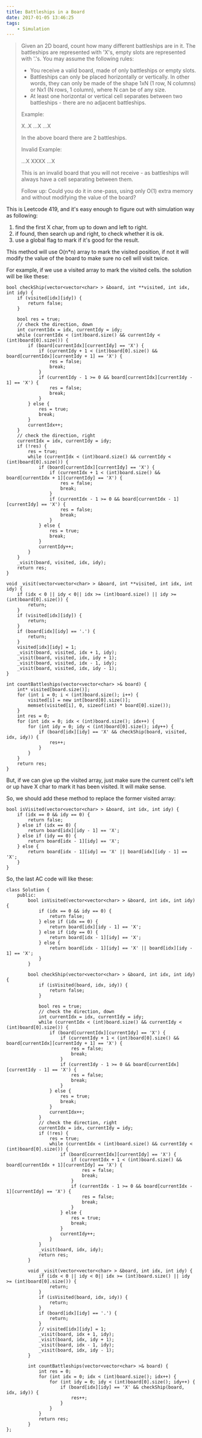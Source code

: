 ```yaml
---
title: Battleships in a Board
date: 2017-01-05 13:46:25
tags:
    - Simulation
---
```


> Given an 2D board, count how many different battleships are in it. The battleships are represented with 'X's, empty slots are represented with '.'s. You may assume the following rules:
>
>  + You receive a valid board, made of only battleships or empty slots.
>  + Battleships can only be placed horizontally or vertically. In other words, they can only be made of the shape 1xN (1 row, N columns) or Nx1 (N rows, 1 column), where N can be of any size.
>  + At least one horizontal or vertical cell separates between two battleships - there are no adjacent battleships.
>
> Example:
>
> X..X
> ...X
> ...X
>
> In the above board there are 2 battleships.
>
> Invalid Example:
>
> ...X
> XXXX
> ...X
>
> This is an invalid board that you will not receive - as battleships will always have a cell separating between them.
>
> Follow up:
> Could you do it in one-pass, using only O(1) extra memory and without modifying the value of the board?

<!-- more -->

This is Leetcode 419, and it's easy enough to figure out with simulation way as following:

1. find the first X char, from up to down and left to right.
2. if found, then search up and right, to check whether it is ok.
3. use a global flag to mark if it's good for the result.

This method will use O(n*n) array to mark the visited position, if not it will modify the value of the board to make sure no cell will visit twice.

For example, if we use a visited array to mark the visited cells. the solution will be like these:

```
bool checkShip(vector<vector<char> > &board, int **visited, int idx, int idy) {
    if (visited[idx][idy]) {
        return false;
    }

    bool res = true;
    // check the direction, down
    int currentIdx = idx, currentIdy = idy;
    while (currentIdx < (int)board.size() && currentIdy < (int)board[0].size()) {
        if (board[currentIdx][currentIdy] == 'X') {
            if (currentIdy + 1 < (int)board[0].size() && board[currentIdx][currentIdy + 1] == 'X') {
                res = false;
                break;
            }
            if (currentIdy - 1 >= 0 && board[currentIdx][currentIdy - 1] == 'X') {
                res = false;
                break;
            }
        } else {
            res = true;
            break;
        }
        currentIdx++;
    }
    // check the direction, right
    currentIdx = idx, currentIdy = idy;
    if (!res) {
        res = true;
        while (currentIdx < (int)board.size() && currentIdy < (int)board[0].size()) {
            if (board[currentIdx][currentIdy] == 'X') {
                if (currentIdx + 1 < (int)board.size() && board[currentIdx + 1][currentIdy] == 'X') {
                    res = false;
                    break;
                }
                if (currentIdx - 1 >= 0 && board[currentIdx - 1][currentIdy] == 'X') {
                    res = false;
                    break;
                }
            } else {
                res = true;
                break;
            }
            currentIdy++;
        }
    }
    _visit(board, visited, idx, idy);
    return res;
}

void _visit(vector<vector<char> > &board, int **visited, int idx, int idy) {
    if (idx < 0 || idy < 0|| idx >= (int)board.size() || idy >= (int)board[0].size()) {
        return;
    }
    if (visited[idx][idy]) {
        return;
    }
    if (board[idx][idy] == '.') {
        return;
    }
    visited[idx][idy] = 1;
    _visit(board, visited, idx + 1, idy);
    _visit(board, visited, idx, idy + 1);
    _visit(board, visited, idx - 1, idy);
    _visit(board, visited, idx, idy - 1);
}

int countBattleships(vector<vector<char> >& board) {
    int* visited[board.size()];
    for (int i = 0; i < (int)board.size(); i++) {
        visited[i] = new int[board[0].size()];
        memset(visited[i], 0, sizeof(int) * board[0].size());
    }
    int res = 0;
    for (int idx = 0; idx < (int)board.size(); idx++) {
        for (int idy = 0; idy < (int)board[0].size(); idy++) {
            if (board[idx][idy] == 'X' && checkShip(board, visited, idx, idy)) {
                res++;
            }
        }
    }
    return res;
}
```

But, if we can give up the visited array, just make sure the current cell's left or up have X char to mark it has been visited. It will make sense.

So, we should add these method to replace the former visited array:

```
bool isVisited(vector<vector<char> > &board, int idx, int idy) {
    if (idx == 0 && idy == 0) {
        return false;
    } else if (idx == 0) {
        return board[idx][idy - 1] == 'X';
    } else if (idy == 0) {
        return board[idx - 1][idy] == 'X';
    } else {
        return board[idx - 1][idy] == 'X' || board[idx][idy - 1] == 'X';
    }
}
```
So, the last AC code will like these:

```
class Solution {
    public:
        bool isVisited(vector<vector<char> > &board, int idx, int idy) {
            if (idx == 0 && idy == 0) {
                return false;
            } else if (idx == 0) {
                return board[idx][idy - 1] == 'X';
            } else if (idy == 0) {
                return board[idx - 1][idy] == 'X';
            } else {
                return board[idx - 1][idy] == 'X' || board[idx][idy - 1] == 'X';
            }
        }

        bool checkShip(vector<vector<char> > &board, int idx, int idy) {
            if (isVisited(board, idx, idy)) {
                return false;
            }

            bool res = true;
            // check the direction, down
            int currentIdx = idx, currentIdy = idy;
            while (currentIdx < (int)board.size() && currentIdy < (int)board[0].size()) {
                if (board[currentIdx][currentIdy] == 'X') {
                    if (currentIdy + 1 < (int)board[0].size() && board[currentIdx][currentIdy + 1] == 'X') {
                        res = false;
                        break;
                    }
                    if (currentIdy - 1 >= 0 && board[currentIdx][currentIdy - 1] == 'X') {
                        res = false;
                        break;
                    }
                } else {
                    res = true;
                    break;
                }
                currentIdx++;
            }
            // check the direction, right
            currentIdx = idx, currentIdy = idy;
            if (!res) {
                res = true;
                while (currentIdx < (int)board.size() && currentIdy < (int)board[0].size()) {
                    if (board[currentIdx][currentIdy] == 'X') {
                        if (currentIdx + 1 < (int)board.size() && board[currentIdx + 1][currentIdy] == 'X') {
                            res = false;
                            break;
                        }
                        if (currentIdx - 1 >= 0 && board[currentIdx - 1][currentIdy] == 'X') {
                            res = false;
                            break;
                        }
                    } else {
                        res = true;
                        break;
                    }
                    currentIdy++;
                }
            }
            _visit(board, idx, idy);
            return res;
        }

        void _visit(vector<vector<char> > &board, int idx, int idy) {
            if (idx < 0 || idy < 0|| idx >= (int)board.size() || idy >= (int)board[0].size()) {
                return;
            }
            if (isVisited(board, idx, idy)) {
                return;
            }
            if (board[idx][idy] == '.') {
                return;
            }
            // visited[idx][idy] = 1;
            _visit(board, idx + 1, idy);
            _visit(board, idx, idy + 1);
            _visit(board, idx - 1, idy);
            _visit(board, idx, idy - 1);
        }

        int countBattleships(vector<vector<char> >& board) {
            int res = 0;
            for (int idx = 0; idx < (int)board.size(); idx++) {
                for (int idy = 0; idy < (int)board[0].size(); idy++) {
                    if (board[idx][idy] == 'X' && checkShip(board, idx, idy)) {
                        res++;
                    }
                }
            }
            return res;
        }
};
```
